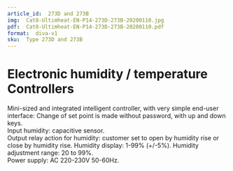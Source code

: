 ```yaml
---
article_id:  273D and 273B
img:  Cat8-Ultimheat-EN-P14-273D-273B-20200110.jpg
pdf:  Cat8-Ultimheat-EN-P14-273D-273B-20200110.pdf
format:  diva-v1
sku:  Type 273D and 273B
---
```


# Electronic humidity / temperature Controllers

Mini-sized and integrated intelligent controller, with very simple end-user interface: Change of set point
is made without password, with up and down keys.     
Input humidity: capacitive sensor.     
Output relay action for humidity: customer set to open by humidity rise or close by humidity rise. Humidity display: 1-99% (+/-5%). 
Humidity adjustment range: 20 to 99%.   
Power supply: AC 220-230V 50-60Hz.   
